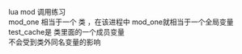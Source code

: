 lua mod 调用练习 <br>
mod_one 相当于一个 类 ，在该进程中 mod_one就相当于一个全局变量<br>
test_cache是 类里面的一个成员变量<br>
不会受到类外同名变量的影响<br>
